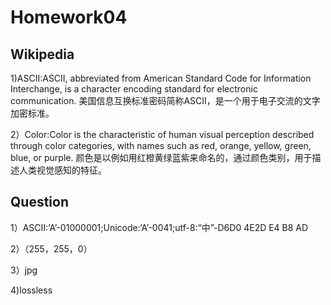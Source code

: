 # Homework04

## Wikipedia

1)ASCII:ASCII, abbreviated from American Standard Code for Information Interchange, is a character encoding standard for electronic communication. 美国信息互换标准密码简称ASCII，是一个用于电子交流的文字加密标准。

2）Color:Color is the characteristic of human visual perception described through color categories, with names such as red, orange, yellow, green, blue, or purple. 颜色是以例如用红橙黄绿蓝紫来命名的，通过颜色类别，用于描述人类视觉感知的特征。

## Question

1）ASCII:‘A’-01000001;Unicode:‘A’-0041;utf-8:“中”-D6D0 4E2D E4 B8 AD

2）（255，255，0）

3）jpg

4)lossless
